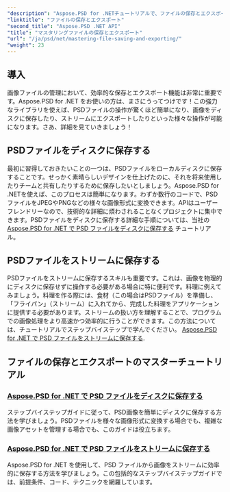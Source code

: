 ```yaml
---
"description": "Aspose.PSD for .NETチュートリアルで、ファイルの保存とエクスポートをマスターしましょう。PSDファイルを簡単に変換し、複雑な画像アセットを効率的に管理できます。"
"linktitle": "ファイルの保存とエクスポート"
"second_title": "Aspose.PSD .NET API"
"title": "マスタリングファイルの保存とエクスポート"
"url": "/ja/psd/net/mastering-file-saving-and-exporting/"
"weight": 23
---
```


## 導入

画像ファイルの管理において、効率的な保存とエクスポート機能は非常に重要です。Aspose.PSD for .NET をお使いの方は、まさにうってつけです！この強力なライブラリを使えば、PSDファイルの操作が驚くほど簡単になり、画像をディスクに保存したり、ストリームにエクスポートしたりといった様々な操作が可能になります。さあ、詳細を見ていきましょう！

## PSDファイルをディスクに保存する

最初に習得しておきたいことの一つは、PSDファイルをローカルディスクに保存することです。せっかく素晴らしいデザインを仕上げたのに、それを将来使用したりチームと共有したりするために保存したいとしましょう。Aspose.PSD for .NETを使えば、このプロセスは簡単になります。わずか数行のコードで、PSDファイルをJPEGやPNGなどの様々な画像形式に変換できます。APIはユーザーフレンドリーなので、技術的な詳細に煩わされることなくプロジェクトに集中できます。PSDファイルをディスクに保存する詳細な手順については、当社の [Aspose.PSD for .NET で PSD ファイルをディスクに保存する](./saving-psd-files-to-disk/) チュートリアル。

## PSDファイルをストリームに保存する

PSDファイルをストリームに保存するスキルも重要です。これは、画像を物理的にディスクに保存せずに操作する必要がある場合に特に便利です。料理に例えてみましょう。料理を作る際には、食材（この場合はPSDファイル）を準備し、「フライパン」（ストリーム）に入れてから、完成した料理をアプリケーションに提供する必要があります。ストリームの扱い方を理解することで、プログラムでの画像処理をより高速かつ効率的に行うことができます。この方法については、チュートリアルでステップバイステップで学んでください。 [Aspose.PSD for .NET で PSD ファイルをストリームに保存する](./saving-psd-files-to-streams/).

## ファイルの保存とエクスポートのマスターチュートリアル
### [Aspose.PSD for .NET で PSD ファイルをディスクに保存する](./saving-psd-files-to-disk/)
ステップバイステップガイドに従って、PSD画像を簡単にディスクに保存する方法を学びましょう。PSDファイルを様々な画像形式に変換する場合でも、複雑な画像アセットを管理する場合でも、このガイドは役立ちます。
### [Aspose.PSD for .NET で PSD ファイルをストリームに保存する](./saving-psd-files-to-streams/)
Aspose.PSD for .NET を使用して、PSD ファイルから画像をストリームに効率的に保存する方法を学びましょう。この包括的なステップバイステップガイドでは、前提条件、コード、テクニックを網羅しています。